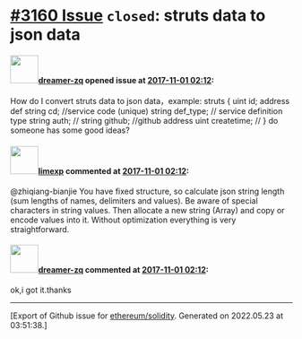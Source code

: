# [\#3160 Issue](https://github.com/ethereum/solidity/issues/3160) `closed`: struts data to json data

#### <img src="https://avatars.githubusercontent.com/u/10483605?v=4" width="50">[dreamer-zq](https://github.com/dreamer-zq) opened issue at [2017-11-01 02:12](https://github.com/ethereum/solidity/issues/3160):

How do I convert struts data to json data，example: 
struts {
        uint id;
        address def
        string cd; //service code (unique)
        string def_type; // service definition type
        string auth; //
        string github; //github address
        uint createtime; //
}
do someone has some good ideas?

#### <img src="https://avatars.githubusercontent.com/u/19608867?v=4" width="50">[limexp](https://github.com/limexp) commented at [2017-11-01 02:12](https://github.com/ethereum/solidity/issues/3160#issuecomment-341251876):

@zhiqiang-bianjie 
You have fixed structure, so calculate json string length (sum lengths of names, delimiters and values). Be aware of special characters in string values.
Then allocate a new string (Array) and copy or encode values into it. 
Without optimization everything is very straightforward.

#### <img src="https://avatars.githubusercontent.com/u/10483605?v=4" width="50">[dreamer-zq](https://github.com/dreamer-zq) commented at [2017-11-01 02:12](https://github.com/ethereum/solidity/issues/3160#issuecomment-341352054):

ok,i got it.thanks


-------------------------------------------------------------------------------



[Export of Github issue for [ethereum/solidity](https://github.com/ethereum/solidity). Generated on 2022.05.23 at 03:51:38.]
